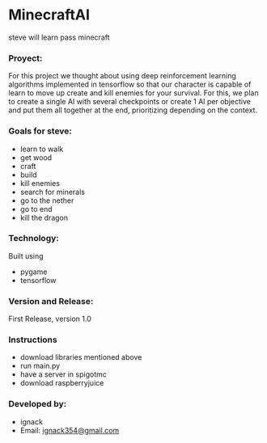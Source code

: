 # MinecraftAI
steve will learn pass minecraft
### Proyect:
For this project we thought about using deep reinforcement learning algorithms implemented in tensorflow so that our character is capable of 
learn to move up create and kill enemies for your survival.
For this, we plan to create a single AI with several checkpoints or create 1 AI per objective and put them all together at the end, prioritizing depending on the context.
### Goals for steve:
* learn to walk
* get wood
* craft
* build
* kill enemies
* search for minerals
* go to the nether
* go to end
* kill the dragon
### Technology:
Built using 
* pygame 
* tensorflow
### Version and Release:
First Release, version 1.0
### Instructions
* download libraries mentioned above
* run main.py
* have a server in spigotmc
* download raspberryjuice
### Developed by: 
* ignack
* Email: ignack354@gmail.com
